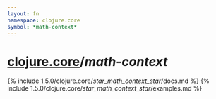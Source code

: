 ```yaml
---
layout: fn
namespace: clojure.core
symbol: *math-context*
---
```


# [clojure.core](../)/*math-context*

{% include 1.5.0/clojure.core/_star_math_context_star_/docs.md %}
{% include 1.5.0/clojure.core/_star_math_context_star_/examples.md %}

